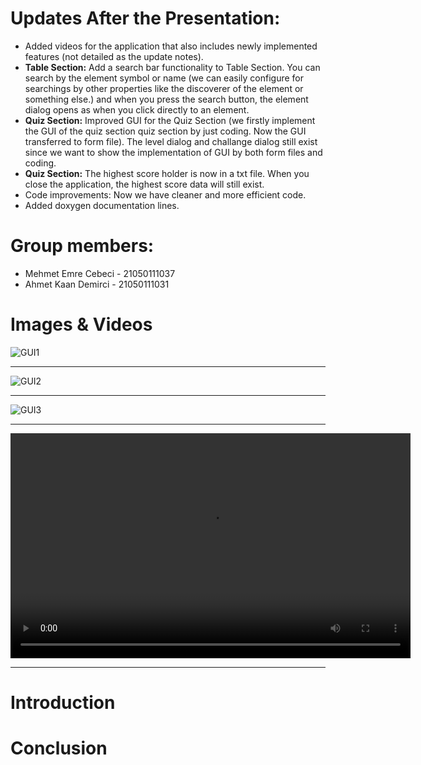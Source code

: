 # Updates After the Presentation:
- Added videos for the application that also includes newly implemented features (not detailed as the update notes).
- **Table Section:** Add a search bar functionality to Table Section. You can search by the element symbol or name (we can easily configure for searchings by other properties like the discoverer of the element or something else.) and when you press the search button, the element dialog opens as when you click directly to an element.
- **Quiz Section:** Improved GUI for the Quiz Section (we firstly implement the GUI of the quiz section quiz section by just coding. Now the GUI transferred to form file). The level dialog and challange dialog still exist since we want to show the implementation of GUI by both form files and coding.
- **Quiz Section:** The highest score holder is now in a txt file. When you close the application, the highest score data will still exist.
- Code improvements: Now we have cleaner and more efficient code.
- Added doxygen documentation lines.

# Group members:

- Mehmet Emre Cebeci - 21050111037
- Ahmet Kaan Demirci - 21050111031


# Images & Videos
![GUI1](https://github.com/terrabladex/periodiCpp-Storage/blob/main/Images%26Videos/table.png)

---
![GUI2](https://github.com/terrabladex/periodiCpp-Storage/blob/main/Images%26Videos/search.png)

---
![GUI3](https://github.com/terrabladex/periodiCpp-Storage/blob/main/Images%26Videos/dialog.png)

---

<video width="640" height="360" controls>
  <source src="https://raw.githubusercontent.com/terrabladex/periodiCpp-Storage/main/Images%26Videos/GUI-Recording-1.mp4" type="video/mp4">
  Your browser does not support the video tag.
</video>

---

# Introduction

# Conclusion

